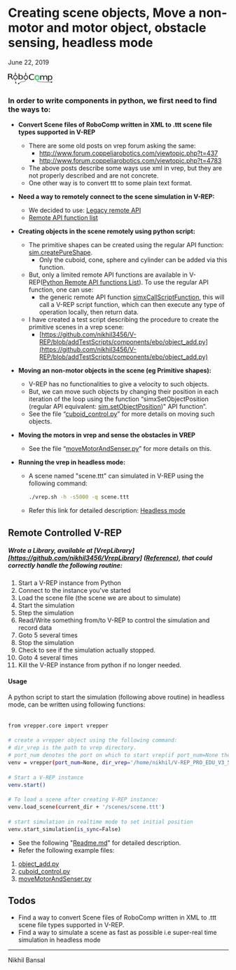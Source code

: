 # Creating scene objects, Move a non-motor and motor object, obstacle sensing, headless mode

June 22, 2019

[![N|Solid](./RoboComp_logo.png)](https://nodesource.com/products/nsolid)


### In order to write components in python, we first need to find the ways to:

  - **Convert Scene files of RoboComp written in XML to .ttt scene file types supported in V-REP**
    - There are some old posts on vrep forum asking the same:
      - http://www.forum.coppeliarobotics.com/viewtopic.php?t=437
      - http://www.forum.coppeliarobotics.com/viewtopic.php?t=4783
    - The above posts describe some ways use xml in vrep, but they are not properly described and are not concrete.
    - One other way is to convert ttt to some plain text format.


  - **Need a way to remotely connect to the scene simulation in V-REP:**
    - We decided to use: [Legacy remote API](http://www.coppeliarobotics.com/helpFiles/en/legacyRemoteApiOverview.htm)
    - [Remote API function list](http://www.coppeliarobotics.com/helpFiles/en/remoteApiFunctionListAlphabetical.htm)


  - **Creating objects in the scene remotely using python script:**
    - The primitive shapes can be created using the regular API function: [sim.createPureShape](http://www.coppeliarobotics.com/helpFiles/en/regularApi/simCreatePureShape.htm).
      - Only the cuboid, cone, sphere and cylinder can be added via this function.
    - But, only a limited remote API functions are available in V-REP([Python Remote API functions List](http://www.coppeliarobotics.com/helpFiles/en/remoteApiFunctionsPython.htm)).  To use the regular API function, one can use:
      - the generic remote API function [simxCallScriptFunction](http://www.coppeliarobotics.com/helpFiles/en/remoteApiFunctions.htm#simxCallScriptFunction), this will call a V-REP script function, which can then execute any type of operation locally, then return data.
    - I have created a test script describing the procedure to create the primitive scenes in a vrep scene:
      - [https://github.com/nikhil3456/V-REP/blob/addTestScripts/components/ebo/object_add.py](https://github.com/nikhil3456/V-REP/blob/addTestScripts/components/ebo/object_add.py)


  - **Moving an non-motor objects in the scene (eg Primitive shapes):**
    - V-REP has no functionalities to give a velocity to such objects.
    - But, we can move such objects by changing their position in each iteration of the loop using the function “simxSetObjectPosition (regular API equivalent: [sim.setObjectPosition](http://www.coppeliarobotics.com/helpFiles/en/remoteApiFunctionsPython.htm#simxSetObjectPosition))" API function”.
    - See the file “[cuboid_control.py](https://github.com/nikhil3456/V-REP/blob/addTestScripts/components/ebo/cuboid_control.py)” for more details on moving such objects.


  - **Moving the motors in vrep and sense the obstacles in VREP**
    - See the file “[moveMotorAndSenser.py](https://github.com/nikhil3456/V-REP/blob/addTestScripts/components/ebo/moveMotorAndSenser.py)” for more details on this.

  - **Running the vrep in headless mode:**
    - A scene named "scene.ttt" can simulated in V-REP using the following command:
      ```sh
      ./vrep.sh -h -s5000 -q scene.ttt
      ```
    - Refer this link for detailed description: [Headless mode](http://www.coppeliarobotics.com/helpFiles/en/commandLine.htm)


## Remote Controlled V-REP

##### Wrote a Library, available at [VrepLibrary][https://github.com/nikhil3456/VrepLibrary] ([Reference](https://github.com/ctmakro/vrepper)), that could correctly handle the following routine:

1. Start a V-REP instance from Python
2. Connect to the instance you've started
3. Load the scene file (the scene we are about to simulate)
4. Start the simulation
5. Step the simulation
6. Read/Write something from/to V-REP to control the simulation and record data
7. Goto 5 several times
8. Stop the simulation
9. Check to see if the simulation actually stopped.
10. Goto 4 several times
11. Kill the V-REP instance from python if no longer needed.


#### Usage

A python script to start the simulation (following above routine) in headless mode, can be written using following functions:
```sh

from vrepper.core import vrepper

# create a vrepper object using the following command:
# dir_vrep is the path to vrep directory.
# port_num denotes the port on which to start vrep(if port_num=None then a random port will be assigned)
venv = vrepper(port_num=None, dir_vrep='/home/nikhil/V-REP_PRO_EDU_V3_5_0_Linux/', headless=True)

# Start a V-REP instance
venv.start()

# To load a scene after creating V-REP instance:
venv.load_scene(current_dir + '/scenes/scene.ttt')

# start simulation in realtime mode to set initial position
venv.start_simulation(is_sync=False)

```

- See the following "[Readme.md](https://github.com/nikhil3456/VrepLibrary/blob/master/README.md)"  for detailed description.
- Refer the following example files:
1. [object_add.py](https://github.com/nikhil3456/VrepLibrary/blob/master/object_add.py)
2. [cuboid_control.py](https://github.com/nikhil3456/VrepLibrary/blob/master/cuboid_control.py)
3. [moveMotorAndSenser.py](https://github.com/nikhil3456/VrepLibrary/blob/master/moveMotorAndSenser.py)

## Todos

 - Find a way to convert Scene files of RoboComp written in XML to .ttt scene file types supported in V-REP.
 - Find a way to simulate a scene as fast as possible i.e super-real time simulation in headless mode


***
Nikhil Bansal


